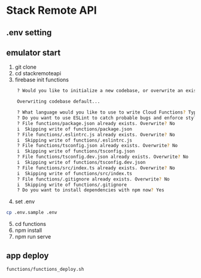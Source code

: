 # Stack Remote API

## .env setting

## emulator start

1. git clone
2. cd stackremoteapi
3. firebase init functions

```sh
    ? Would you like to initialize a new codebase, or overwrite an existing one? Overwrite

    Overwriting codebase default...

    ? What language would you like to use to write Cloud Functions? TypeScript
    ? Do you want to use ESLint to catch probable bugs and enforce style? Yes
    ? File functions/package.json already exists. Overwrite? No
    i  Skipping write of functions/package.json
    ? File functions/.eslintrc.js already exists. Overwrite? No
    i  Skipping write of functions/.eslintrc.js
    ? File functions/tsconfig.json already exists. Overwrite? No
    i  Skipping write of functions/tsconfig.json
    ? File functions/tsconfig.dev.json already exists. Overwrite? No
    i  Skipping write of functions/tsconfig.dev.json
    ? File functions/src/index.ts already exists. Overwrite? No
    i  Skipping write of functions/src/index.ts
    ? File functions/.gitignore already exists. Overwrite? No
    i  Skipping write of functions/.gitignore
    ? Do you want to install dependencies with npm now? Yes
```

4. set .env

```sh
cp .env.sample .env
```

5. cd functions
6. npm install
7. npm run serve

## app deploy

```sh
functions/functions_deploy.sh
```
